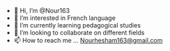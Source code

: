 - 👋 Hi, I’m @Nour163
- 👀 I’m interested in French language 
- 🌱 I’m currently learning pedagogical studies 
- 💞️ I’m looking to collaborate on different fields 
- 📫 How to reach me ...
Nourhesham163@gmail.com 

<!---
Nour163/Nour163 is a ✨ special ✨ repository because its `README.md` (this file) appears on your GitHub profile.
You can click the Preview link to take a look at your changes.
--->
